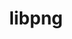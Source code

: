 ---
title: "libpng"
layout: cache
categories: [package, v0.19]
meta: {"versions": ["1.6.37"], "compilers": ["gcc@=11.1.0", "gcc@=7.3.1", "gcc@=7.5.0", "oneapi@=2022.1.0"], "oss": ["amzn2", "ubuntu18.04", "ubuntu20.04"], "platforms": ["linux"], "targets": ["aarch64", "neoverse_n1", "x86_64", "x86_64_v3"], "stacks": ["aws-ahug", "aws-ahug-aarch64", "aws-isc", "aws-isc-aarch64", "data-vis-sdk", "e4s", "e4s-oneapi", "ml-cpu", "ml-cuda", "radiuss"], "num_specs": 6, "num_specs_by_stack": {"aws-isc-aarch64": 2, "aws-ahug-aarch64": 2, "aws-isc": 1, "aws-ahug": 1, "ml-cuda": 1, "ml-cpu": 1, "radiuss": 1, "data-vis-sdk": 1, "e4s": 1, "e4s-oneapi": 1}}
spec_details: [{"hash": "6k2s5mxxlge5fadhkm2btmo47gzyo447", "compiler": "gcc@=7.3.1", "versions": ["1.6.37"], "os": "amzn2", "platform": "linux", "target": "aarch64", "variants": ["build_system=autotools"], "stacks": ["aws-isc-aarch64", "aws-ahug-aarch64"], "size": "-", "tarball": "https://binaries.spack.io/releases/v0.19/build_cache/linux-amzn2-aarch64/gcc-7.3.1/libpng-1.6.37/linux-amzn2-aarch64-gcc-7.3.1-libpng-1.6.37-6k2s5mxxlge5fadhkm2btmo47gzyo447.spack"}, {"hash": "ld6wdnaqbra2vmo324qasuuyn66xm6y5", "compiler": "gcc@=7.3.1", "versions": ["1.6.37"], "os": "amzn2", "platform": "linux", "target": "neoverse_n1", "variants": ["build_system=autotools"], "stacks": ["aws-isc-aarch64", "aws-ahug-aarch64"], "size": "-", "tarball": "https://binaries.spack.io/releases/v0.19/build_cache/linux-amzn2-neoverse_n1/gcc-7.3.1/libpng-1.6.37/linux-amzn2-neoverse_n1-gcc-7.3.1-libpng-1.6.37-ld6wdnaqbra2vmo324qasuuyn66xm6y5.spack"}, {"hash": "7ofn455u66twqpgni2z3oygr3gli4kqj", "compiler": "gcc@=7.3.1", "versions": ["1.6.37"], "os": "amzn2", "platform": "linux", "target": "x86_64_v3", "variants": ["build_system=autotools"], "stacks": ["aws-isc", "aws-ahug", "ml-cuda", "ml-cpu"], "size": "-", "tarball": "https://binaries.spack.io/releases/v0.19/build_cache/linux-amzn2-x86_64_v3/gcc-7.3.1/libpng-1.6.37/linux-amzn2-x86_64_v3-gcc-7.3.1-libpng-1.6.37-7ofn455u66twqpgni2z3oygr3gli4kqj.spack"}, {"hash": "nhbm6zugww2sxgvlahmlpon5xtqhhghb", "compiler": "gcc@=7.5.0", "versions": ["1.6.37"], "os": "ubuntu18.04", "platform": "linux", "target": "x86_64", "variants": ["build_system=autotools"], "stacks": ["radiuss", "data-vis-sdk"], "size": "-", "tarball": "https://binaries.spack.io/releases/v0.19/build_cache/linux-ubuntu18.04-x86_64/gcc-7.5.0/libpng-1.6.37/linux-ubuntu18.04-x86_64-gcc-7.5.0-libpng-1.6.37-nhbm6zugww2sxgvlahmlpon5xtqhhghb.spack"}, {"hash": "m2o76gwcdzckw7dq5nbqpw3mqnw6eavb", "compiler": "gcc@=11.1.0", "versions": ["1.6.37"], "os": "ubuntu20.04", "platform": "linux", "target": "x86_64", "variants": ["build_system=autotools"], "stacks": ["e4s"], "size": "-", "tarball": "https://binaries.spack.io/releases/v0.19/build_cache/linux-ubuntu20.04-x86_64/gcc-11.1.0/libpng-1.6.37/linux-ubuntu20.04-x86_64-gcc-11.1.0-libpng-1.6.37-m2o76gwcdzckw7dq5nbqpw3mqnw6eavb.spack"}, {"hash": "wjj2ahdg7pjslv6rq4p7y5bnj7lmmx6a", "compiler": "oneapi@=2022.1.0", "versions": ["1.6.37"], "os": "ubuntu20.04", "platform": "linux", "target": "x86_64", "variants": ["build_system=autotools"], "stacks": ["e4s-oneapi"], "size": "-", "tarball": "https://binaries.spack.io/releases/v0.19/build_cache/linux-ubuntu20.04-x86_64/oneapi-2022.1.0/libpng-1.6.37/linux-ubuntu20.04-x86_64-oneapi-2022.1.0-libpng-1.6.37-wjj2ahdg7pjslv6rq4p7y5bnj7lmmx6a.spack"}]
---